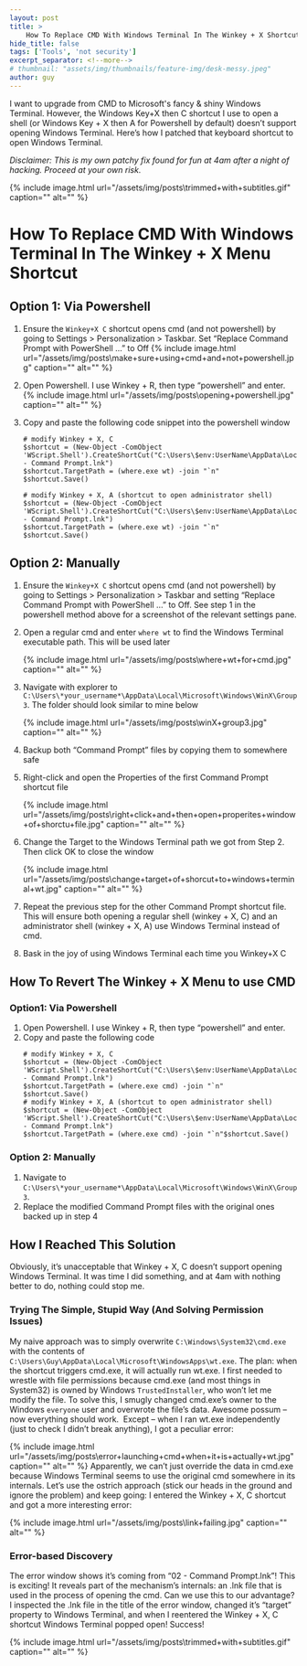 ```yaml
---
layout: post
title: >
    How To Replace CMD With Windows Terminal In The Winkey + X Shortcut Menu
hide_title: false
tags: ['Tools', 'not security']
excerpt_separator: <!--more-->
# thumbnail: "assets/img/thumbnails/feature-img/desk-messy.jpeg"
author: guy
---
```

I want to upgrade from CMD to Microsoft's fancy & shiny Windows Terminal. However, the Windows Key\+X then C shortcut I use to open a shell \(or Windows Key \+ X then A for Powershell by default\) doesn’t support opening Windows Terminal. Here’s how I patched that keyboard shortcut to open Windows Terminal. <!--more-->

*Disclaimer: This is my own patchy fix found for fun at 4am after a night of hacking. Proceed at your own risk.*

{% include image.html url="/assets/img/posts\trimmed+with+subtitles.gif" caption="" alt="" %}
# How To Replace CMD With Windows Terminal In The Winkey \+ X Menu Shortcut
## Option 1: Via Powershell

1. Ensure the `Winkey+X C`  shortcut opens cmd \(and not powershell\) by going to Settings >  Personalization > Taskbar. Set “Replace Command Prompt with  PowerShell …” to Off
	{% include image.html url="/assets/img/posts\make+sure+using+cmd+and+not+powershell.jpg" caption="" alt="" %}

2. Open Powershell. I use Winkey \+ R, then type “powershell” and enter. 
	{% include image.html url="/assets/img/posts\opening+powershell.jpg" caption="" alt="" %}

3. Copy and paste the following code snippet into the powershell window
	```
	# modify Winkey + X, C
	$shortcut = (New-Object -ComObject 'WScript.Shell').CreateShortCut("C:\Users\$env:UserName\AppData\Local\Microsoft\Windows\WinX\Group3\02 - Command Prompt.lnk")
	$shortcut.TargetPath = (where.exe wt) -join "`n"
	$shortcut.Save()

	# modify Winkey + X, A (shortcut to open administrator shell)
	$shortcut = (New-Object -ComObject 'WScript.Shell').CreateShortCut("C:\Users\$env:UserName\AppData\Local\Microsoft\Windows\WinX\Group3\01 - Command Prompt.lnk")
	$shortcut.TargetPath = (where.exe wt) -join "`n"
	$shortcut.Save()
	```

## Option 2: Manually

1. Ensure the `Winkey+X C` shortcut opens cmd \(and not powershell\) by going to Settings > Personalization > Taskbar and setting “Replace Command Prompt with PowerShell …” to Off. See step 1 in the powershell method above for a screenshot of the relevant settings pane.

2. Open a regular cmd and enter `where wt` to find the Windows Terminal executable path. This will be used later

	{% include image.html url="/assets/img/posts\where+wt+for+cmd.jpg" caption="" alt="" %}

3. Navigate with explorer to `C:\Users\*your_username*\AppData\Local\Microsoft\Windows\WinX\Group3`. The folder should look similar to mine below

	{% include image.html url="/assets/img/posts\winX+group3.jpg" caption="" alt="" %}

4. Backup both “Command Prompt” files by copying them to somewhere safe
5. Right\-click and open the Properties of the first Command Prompt shortcut file

	{% include image.html url="/assets/img/posts\right+click+and+then+open+properites+window+of+shorctu+file.jpg" caption="" alt="" %}

6. Change the Target to the Windows Terminal path we got from Step 2. Then click OK to close the window

	{% include image.html url="/assets/img/posts\change+target+of+shorcut+to+windows+terminal+wt.jpg" caption="" alt="" %}

7. Repeat the previous step for the other Command Prompt shortcut file. This will ensure both opening a regular shell \(winkey \+ X, C\) and an administrator shell \(winkey \+ X, A\) use Windows Terminal instead of cmd.

8. Bask in the joy of using Windows Terminal each time you Winkey\+X C 


## How To Revert The Winkey \+ X Menu to use CMD

### Option1: Via Powershell

1. Open Powershell. I use Winkey \+ R, then type “powershell” and enter.
2. Copy and paste the following code
	```
	# modify Winkey + X, C
	$shortcut = (New-Object -ComObject 'WScript.Shell').CreateShortCut("C:\Users\$env:UserName\AppData\Local\Microsoft\Windows\WinX\Group3\02  - Command Prompt.lnk")
	$shortcut.TargetPath = (where.exe cmd) -join "`n"
	$shortcut.Save()
	# modify Winkey + X, A (shortcut to open administrator shell)
	$shortcut = (New-Object -ComObject 'WScript.Shell').CreateShortCut("C:\Users\$env:UserName\AppData\Local\Microsoft\Windows\WinX\Group3\01 - Command Prompt.lnk")
	$shortcut.TargetPath = (where.exe cmd) -join "`n"$shortcut.Save()
	```


### Option 2: Manually
1. Navigate to `C:\Users\*your_username*\AppData\Local\Microsoft\Windows\WinX\Group3`.
2. Replace the modified Command Prompt files with the original ones backed up in step 4


## How I Reached This Solution
Obviously, it’s unacceptable that Winkey \+ X, C doesn’t support opening Windows Terminal. It was time I did something, and at 4am with nothing better to do, nothing could stop me.
### Trying The Simple, Stupid Way \(And Solving Permission Issues\)
My naive approach was to simply overwrite `C:\Windows\System32\cmd.exe` with the contents of `C:\Users\Guy\AppData\Local\Microsoft\WindowsApps\wt.exe`. The plan: when the shortcut triggers cmd.exe, it will actually run wt.exe.
I first needed to wrestle with file permissions because cmd.exe \(and most things in System32\) is owned by Windows `TrustedInstaller`, who won’t let me modify the file. To solve this, I smugly changed cmd.exe’s owner to the Windows `everyone` user and overwrote the file’s data. Awesome possum – now everything should work. 
Except – when I ran wt.exe independently \(just to check I didn’t break anything\), I got a peculiar error:

{% include image.html url="/assets/img/posts\error+launching+cmd+when+it+is+actually+wt.jpg" caption="" alt="" %}
Apparently, we can’t just override the data in cmd.exe because Windows Terminal seems to use the original cmd somewhere in its internals. Let’s use the ostrich approach \(stick our heads in the ground and ignore the problem\) and keep going: I entered the Winkey \+ X, C shortcut and got a more interesting error:

{% include image.html url="/assets/img/posts\link+failing.jpg" caption="" alt="" %}
### Error\-based Discovery
The error window shows it’s coming from “02 \- Command Prompt.lnk”\! This is exciting\! It reveals part of the mechanism’s internals: an .lnk file that is used in the process of opening the cmd. Can we use this to our advantage?
I inspected the .lnk file in the title of the error window, changed it’s “target” property to Windows Terminal, and when I reentered the Winkey \+ X, C shortcut Windows Terminal popped open\! Success\!

{% include image.html url="/assets/img/posts\trimmed+with+subtitles.gif" caption="" alt="" %}
